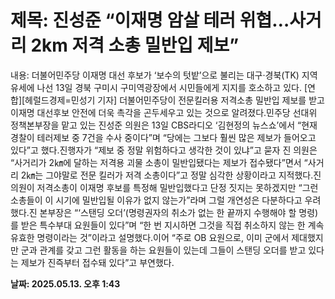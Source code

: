 # **제목: 진성준 “이재명 암살 테러 위협…사거리 2km 저격 소총 밀반입 제보”**

  내용: 더불어민주당 이재명 대선 후보가 ‘보수의 텃밭’으로 불리는 대구·경북(TK) 지역 유세에 나선 13일 경북 구미시 구미역광장에서 시민들에게 지지를 호소하고 있다. [연합][헤럴드경제=민성기 기자] 더불어민주당이 전문킬러용 저격소총 밀반입 제보를 받고 이재명 대선후보 안전에 더욱 촉각을 곤두세우고 있는 것으로 알려졌다.민주당 선대위 정책본부장을 맡고 있는 진성준 의원은 13일 CBS라디오 ‘김현정의 뉴스쇼’에서 “현재 경찰이 테러제보 중 7건을 수사 중이다”며 “당에는 그보다 훨씬 많은 제보가 들어오고 있다”고 했다.진행자가 “제보 중 정말 위험하다고 생각한 것이 있냐”고 묻자 진 의원은 “사거리가 2㎞에 달하는 저격용 괴물 소총이 밀반입됐다는 제보가 접수됐다”면서 “사거리 2㎞는 그야말로 전문 킬러가 저격 소총이다”고 정말 심각한 상황이라고 지적했다.진 의원이 저격소총이 이재명 후보를 특정해 밀반입했다고 단정 짓지는 못하겠지만 “그런 소총들이 이 시기에 밀반입될 이유가 없지 않는가”라며 그럴 개연성은 다분하다고 우려했다.진 본부장은 “‘스탠딩 오더’(명령권자의 취소가 없는 한 끝까지 수행해야 할 명령)를 받은 특수부대 요원들이 있다”며 “한 번 지시하면 그것을 직접 취소하지 않는 한 계속 유효한 명령이라는 것”이라고 설명했다.이어 “주로 OB 요원으로, 이미 군에서 제대했지만 군과 관계를 갖고 그런 활동을 하는 요원들이 있는데 그들이 스탠딩 오더를 받고 있다는 제보가 진즉부터 접수돼 있다”고 부연했다.

  **날짜: 2025.05.13. 오후 1:43**